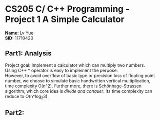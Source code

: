 # CS205 C/ C++ Programming - Project 1 A Simple Calculator
**Name:** Lv Yue  
**SID:** 11710420

## Part1: Analysis  
Project goal: Implement a calculator which can multiply two numbers.  
Using C++ * operator is easy to implement the perpose.  
However, to avoid overflow of basic type or precision loss of floating point number, we choose to simulate basic handwritten vertical multiplication, time complexity O(n^2).
Further more, there is Schönhage–Strassen algorithm, which core idea is *divide and conquer*. Its time complexity can reduce to O(n^log<sub>2</sub>3).  

## Part2: 
